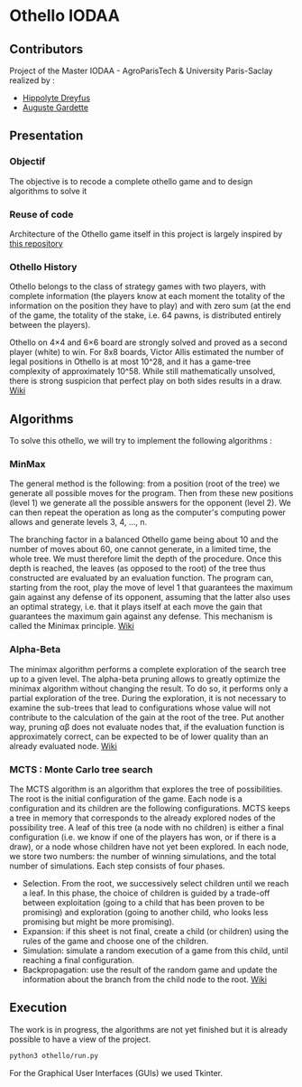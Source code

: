 # Othello IODAA

## Contributors

Project of the Master IODAA - AgroParisTech & University Paris-Saclay realized by : <br>
* <a href="https://github.com/hippolyte456" target="_blank">Hippolyte Dreyfus </a> <br>
* <a href="https://github.com/Aaramis" target="_blank">Auguste Gardette </a> <br>

## Presentation

### Objectif 

The objective is to recode a complete othello game and to design algorithms to solve it

### Reuse of code 

Architecture of the Othello game itself in this project is largely inspired by
 <a href="https://github.com/bhansconnect/alpha_zero_othello.git" target="_blank">this repository </a> <br>
### Othello History

Othello belongs to the class of strategy games with two players, with complete information (the players know at each moment the totality of the information on the position they have to play) and with zero sum (at the end of the game, the totality of the stake, i.e. 64 pawns, is distributed entirely between the players).

Othello on 4×4 and 6×6 board  are strongly solved and proved as a second player (white) to win. For 8x8 boards, Victor Allis estimated the number of legal positions in Othello is at most 10^28, and it has a game-tree complexity of approximately 10^58. While still mathematically unsolved, there is strong suspicion that perfect play on both sides results in a draw.
[Wiki](https://www.chessprogramming.org/Othello)


## Algorithms

To solve this othello, we will try to implement the following algorithms :

### MinMax

The general method is the following: from a position (root of the tree) we generate all possible moves for the program. Then from these new positions (level 1) we generate all the possible answers for the opponent (level 2). We can then repeat the operation as long as the computer's computing power allows and generate levels 3, 4, ..., n.

The branching factor in a balanced Othello game being about 10 and the number of moves about 60, one cannot generate, in a limited time, the whole tree. We must therefore limit the depth of the procedure. Once this depth is reached, the leaves (as opposed to the root) of the tree thus constructed are evaluated by an evaluation function. The program can, starting from the root, play the move of level 1 that guarantees the maximum gain against any defense of its opponent, assuming that the latter also uses an optimal strategy, i.e. that it plays itself at each move the gain that guarantees the maximum gain against any defense. This mechanism is called the Minimax principle.
[Wiki](https://en.wikipedia.org/wiki/Minimax)

### Alpha-Beta

The minimax algorithm performs a complete exploration of the search tree up to a given level. The alpha-beta pruning allows to greatly optimize the minimax algorithm without changing the result. To do so, it performs only a partial exploration of the tree. During the exploration, it is not necessary to examine the sub-trees that lead to configurations whose value will not contribute to the calculation of the gain at the root of the tree. Put another way, pruning αβ does not evaluate nodes that, if the evaluation function is approximately correct, can be expected to be of lower quality than an already evaluated node. 
[Wiki](https://en.wikipedia.org/wiki/Alpha%E2%80%93beta_pruning)

### MCTS : Monte Carlo tree search

The MCTS algorithm is an algorithm that explores the tree of possibilities. The root is the initial configuration of the game. Each node is a configuration and its children are the following configurations. MCTS keeps a tree in memory that corresponds to the already explored nodes of the possibility tree. A leaf of this tree (a node with no children) is either a final configuration (i.e. we know if one of the players has won, or if there is a draw), or a node whose children have not yet been explored. In each node, we store two numbers: the number of winning simulations, and the total number of simulations. Each step consists of four phases.

* Selection. From the root, we successively select children until we reach a leaf. In this phase, the choice of children is guided by a trade-off between exploitation (going to a child that has been proven to be promising) and exploration (going to another child, who looks less promising but might be more promising). 
* Expansion: if this sheet is not final, create a child (or children) using the rules of the game and choose one of the children. 
* Simulation: simulate a random execution of a game from this child, until reaching a final configuration.
* Backpropagation: use the result of the random game and update the information about the branch from the child node to the root.
[Wiki](https://en.wikipedia.org/wiki/Monte_Carlo_tree_search)

###

## Execution

The work is in progress, the algorithms are not yet finished but it is already possible to have a view of the project.

```bash
python3 othello/run.py 
```

For the Graphical User Interfaces (GUIs) we used Tkinter.